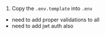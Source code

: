 1. Copy the `.env.template` into `.env`

- need to add proper validations to all
- need to add jwt auth also 